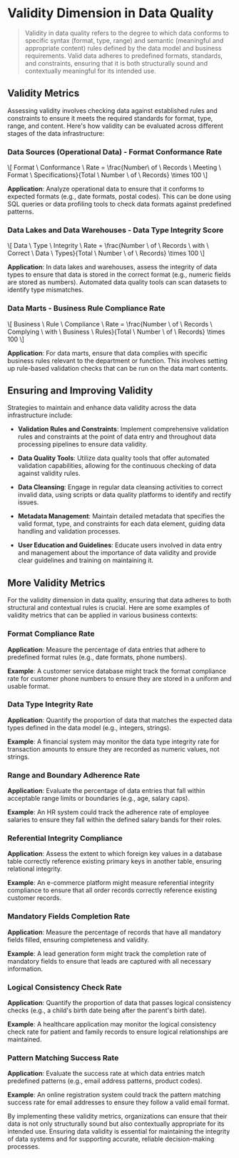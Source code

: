 # Validity Dimension in Data Quality
> Validity in data quality refers to the degree to which data conforms to specific syntax (format, type, range) and semantic (meaningful and appropriate content) rules defined by the data model and business requirements. Valid data adheres to predefined formats, standards, and constraints, ensuring that it is both structurally sound and contextually meaningful for its intended use.

## Validity Metrics
Assessing validity involves checking data against established rules and constraints to ensure it meets the required standards for format, type, range, and content. Here's how validity can be evaluated across different stages of the data infrastructure:

### Data Sources (Operational Data) - Format Conformance Rate
\\[ Format \ Conformance \ Rate = \frac{Number\ of \ Records \ Meeting \ Format \ Specifications}{Total \ Number \ of \ Records} \times 100 \\]

**Application**: Analyze operational data to ensure that it conforms to expected formats (e.g., date formats, postal codes). This can be done using SQL queries or data profiling tools to check data formats against predefined patterns.

### Data Lakes and Data Warehouses - Data Type Integrity Score
\\[ Data \ Type \ Integrity \ Rate = \frac{Number \ of \ Records \ with \ Correct \ Data \ Types}{Total \ Number \ of \ Records} \times 100 \\]

**Application**: In data lakes and warehouses, assess the integrity of data types to ensure that data is stored in the correct format (e.g., numeric fields are stored as numbers). Automated data quality tools can scan datasets to identify type mismatches.

### Data Marts - Business Rule Compliance Rate
\\[ Business \ Rule \ Compliance \ Rate = \frac{Number \ of \ Records \ Complying \ with \ Business \ Rules}{Total \ Number \ of \ Records} \times 100 \\]

**Application**: For data marts, ensure that data complies with specific business rules relevant to the department or function. This involves setting up rule-based validation checks that can be run on the data mart contents.

## Ensuring and Improving Validity
Strategies to maintain and enhance data validity across the data infrastructure include:

* **Validation Rules and Constraints**:
  Implement comprehensive validation rules and constraints at the point of data entry and throughout data processing pipelines to ensure data validity.

* **Data Quality Tools**:
  Utilize data quality tools that offer automated validation capabilities, allowing for the continuous checking of data against validity rules.

* **Data Cleansing**:
  Engage in regular data cleansing activities to correct invalid data, using scripts or data quality platforms to identify and rectify issues.

* **Metadata Management**:
  Maintain detailed metadata that specifies the valid format, type, and constraints for each data element, guiding data handling and validation processes.

* **User Education and Guidelines**:
  Educate users involved in data entry and management about the importance of data validity and provide clear guidelines and training on maintaining it.

## More Validity Metrics
For the validity dimension in data quality, ensuring that data adheres to both structural and contextual rules is crucial. Here are some examples of validity metrics that can be applied in various business contexts:

### Format Compliance Rate
**Application**: Measure the percentage of data entries that adhere to predefined format rules (e.g., date formats, phone numbers).

**Example**: A customer service database might track the format compliance rate for customer phone numbers to ensure they are stored in a uniform and usable format.

### Data Type Integrity Rate
**Application**: Quantify the proportion of data that matches the expected data types defined in the data model (e.g., integers, strings).

**Example**: A financial system may monitor the data type integrity rate for transaction amounts to ensure they are recorded as numeric values, not strings.

### Range and Boundary Adherence Rate
**Application**: Evaluate the percentage of data entries that fall within acceptable range limits or boundaries (e.g., age, salary caps).

**Example**: An HR system could track the adherence rate of employee salaries to ensure they fall within the defined salary bands for their roles.

### Referential Integrity Compliance
**Application**: Assess the extent to which foreign key values in a database table correctly reference existing primary keys in another table, ensuring relational integrity.

**Example**: An e-commerce platform might measure referential integrity compliance to ensure that all order records correctly reference existing customer records.

### Mandatory Fields Completion Rate
**Application**: Measure the percentage of records that have all mandatory fields filled, ensuring completeness and validity.

**Example**: A lead generation form might track the completion rate of mandatory fields to ensure that leads are captured with all necessary information.

### Logical Consistency Check Rate
**Application**: Quantify the proportion of data that passes logical consistency checks (e.g., a child's birth date being after the parent's birth date).

**Example**: A healthcare application may monitor the logical consistency check rate for patient and family records to ensure logical relationships are maintained.

### Pattern Matching Success Rate
**Application**: Evaluate the success rate at which data entries match predefined patterns (e.g., email address patterns, product codes).

**Example**: An online registration system could track the pattern matching success rate for email addresses to ensure they follow a valid email format.

By implementing these validity metrics, organizations can ensure that their data is not only structurally sound but also contextually appropriate for its intended use. Ensuring data validity is essential for maintaining the integrity of data systems and for supporting accurate, reliable decision-making processes.
